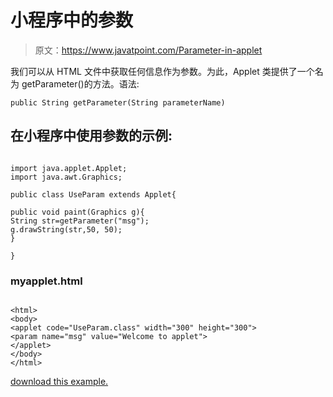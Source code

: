 # 小程序中的参数

> 原文：<https://www.javatpoint.com/Parameter-in-applet>

我们可以从 HTML 文件中获取任何信息作为参数。为此，Applet 类提供了一个名为 getParameter()的方法。语法:

```
public String getParameter(String parameterName)

```

## 在小程序中使用参数的示例:

<center><applet code="UseParam.class" height="300" width="500"><param name="msg" value="Welcome to applet"></applet> </center>

```

import java.applet.Applet;
import java.awt.Graphics;

public class UseParam extends Applet{

public void paint(Graphics g){
String str=getParameter("msg");
g.drawString(str,50, 50);
}

}

```

### myapplet.html

```

<html>
<body>
<applet code="UseParam.class" width="300" height="300">
<param name="msg" value="Welcome to applet">
</applet>
</body>
</html>

```

[download this example.](https://static.javatpoint.com/src/applet/UseParam.jar)
